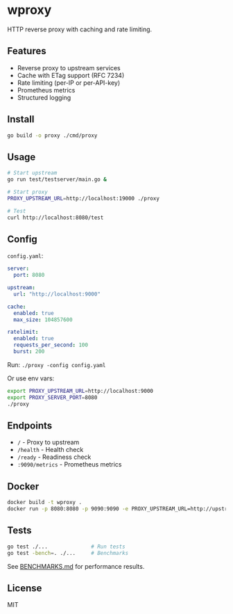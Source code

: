 # wproxy

HTTP reverse proxy with caching and rate limiting.

## Features

- Reverse proxy to upstream services
- Cache with ETag support (RFC 7234)
- Rate limiting (per-IP or per-API-key)
- Prometheus metrics
- Structured logging

## Install

```bash
go build -o proxy ./cmd/proxy
```

## Usage

```bash
# Start upstream
go run test/testserver/main.go &

# Start proxy
PROXY_UPSTREAM_URL=http://localhost:19000 ./proxy

# Test
curl http://localhost:8080/test
```

## Config

`config.yaml`:

```yaml
server:
  port: 8080

upstream:
  url: "http://localhost:9000"

cache:
  enabled: true
  max_size: 104857600

ratelimit:
  enabled: true
  requests_per_second: 100
  burst: 200
```

Run: `./proxy -config config.yaml`

Or use env vars:

```bash
export PROXY_UPSTREAM_URL=http://localhost:9000
export PROXY_SERVER_PORT=8080
./proxy
```

## Endpoints

- `/` - Proxy to upstream
- `/health` - Health check
- `/ready` - Readiness check
- `:9090/metrics` - Prometheus metrics

## Docker

```bash
docker build -t wproxy .
docker run -p 8080:8080 -p 9090:9090 -e PROXY_UPSTREAM_URL=http://upstream wproxy
```

## Tests

```bash
go test ./...              # Run tests
go test -bench=. ./...     # Benchmarks
```

See [BENCHMARKS.md](BENCHMARKS.md) for performance results.

## License

MIT
